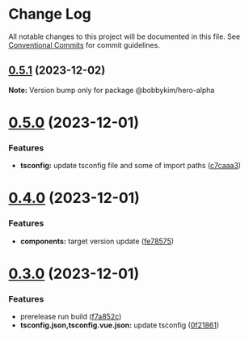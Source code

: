 # Change Log

All notable changes to this project will be documented in this file.
See [Conventional Commits](https://conventionalcommits.org) for commit guidelines.

## [0.5.1](https://github.com/bobbykim89/manguito-component-library/compare/@bobbykim/hero-alpha@0.5.0...@bobbykim/hero-alpha@0.5.1) (2023-12-02)

**Note:** Version bump only for package @bobbykim/hero-alpha





# [0.5.0](https://github.com/bobbykim89/manguito-component-library/compare/@bobbykim/hero-alpha@0.4.0...@bobbykim/hero-alpha@0.5.0) (2023-12-01)


### Features

* **tsconfig:** update tsconfig file and some of import paths ([c7caaa3](https://github.com/bobbykim89/manguito-component-library/commit/c7caaa3101a5d57d0e799568f1c4f5cbebececc3))





# [0.4.0](https://github.com/bobbykim89/manguito-component-library/compare/@bobbykim/hero-alpha@0.3.0...@bobbykim/hero-alpha@0.4.0) (2023-12-01)


### Features

* **components:** target version update ([fe78575](https://github.com/bobbykim89/manguito-component-library/commit/fe78575f5e82bb854333672c3853956e9e930044))





# [0.3.0](https://github.com/bobbykim89/manguito-component-library/compare/@bobbykim/hero-alpha@0.2.6...@bobbykim/hero-alpha@0.3.0) (2023-12-01)


### Features

* prerelease run build ([f7a852c](https://github.com/bobbykim89/manguito-component-library/commit/f7a852c9bf12b77481bf5d2f1602e50367d834f8))
* **tsconfig.json,tsconfig.vue.json:** update tsconfig ([0f21861](https://github.com/bobbykim89/manguito-component-library/commit/0f2186167342314f5d218e789a68c03cf6faa8ff))
